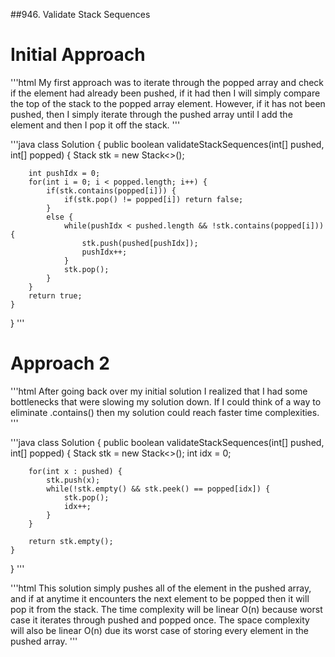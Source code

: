 ##946. Validate Stack Sequences

# Initial Approach
'''html
My first approach was to iterate through the popped array and check if the element had already been pushed,
if it had then I will simply compare the top of the stack to the popped array element. However, if it has not been pushed,
then I simply iterate through the pushed array until I add the element and then I pop it off the stack.
'''

'''java
class Solution {
    public boolean validateStackSequences(int[] pushed, int[] popped) {
        Stack<Integer> stk = new Stack<>();
        
        int pushIdx = 0;
        for(int i = 0; i < popped.length; i++) {
            if(stk.contains(popped[i])) {
                if(stk.pop() != popped[i]) return false; 
            }
            else {
                while(pushIdx < pushed.length && !stk.contains(popped[i])) {
                    stk.push(pushed[pushIdx]);
                    pushIdx++;
                }
                stk.pop();
            }
        }
        return true;
    }
}
'''

# Approach 2
'''html
After going back over my initial solution I realized that I had some bottlenecks that were slowing my solution down.
If I could think of a way to eliminate .contains() then my solution could reach faster time complexities.
'''

'''java
class Solution {
    public boolean validateStackSequences(int[] pushed, int[] popped) {
        Stack<Integer> stk = new Stack<>();
        int idx = 0;
        
        for(int x : pushed) {
            stk.push(x);
            while(!stk.empty() && stk.peek() == popped[idx]) {
                stk.pop();
                idx++;
            }
        }
        
        return stk.empty();
    }
}
'''

'''html
This solution simply pushes all of the element in the pushed array, and if at anytime it encounters the next element to be popped then it will pop it from the stack.
The time complexity will be linear O(n) because worst case it iterates through pushed and popped once. The space complexity will also be linear O(n) due its worst case
of storing every element in the pushed array.
'''
